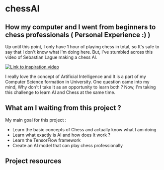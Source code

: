 # chessAI 
## How my computer and I went from beginners to chess professionals ( Personal Experience :) )

Up until this point, I only have 1 hour of playing chess in total, so It's safe to say that I don't know what I'm doing here. But, I've stumbled across this video of Sebastian Lague making a chess AI. 

[![Link to inspiration video ](https://img.youtube.com/vi/U4ogK0MIzqk/0.jpg)](https://youtu.be/U4ogK0MIzqk)

I really love the concept of Artificial Intelligence and It is a part of my Computer Science formation in University. One question came into my mind, Why don't I take It as an opportunity to learn both ?
Now, I'm taking this challenge to learn AI and Chess at the same time.

## What am I waiting from this project ?

My main goal for this project : 
* Learn the basic concepts of Chess and actually know what I am doing
* Learn what exactly is AI and how does It work ?
* Learn the TensorFlow framework 
* Create an AI model that can play chess professionally

## Project resources 

